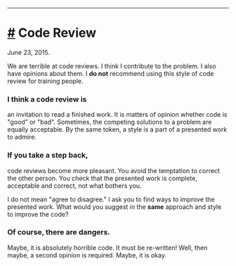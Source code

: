 ----
# <a href="#20150623" id="20150623">#</a> Code Review

June 23, 2015.

We are terrible at code reviews. I think I contribute to the problem. I also
have opinions about them. I **do not** recommend using this style of code review
for training people.

### I think a code review is

an invitation to read a finished work. It is matters of opinion whether code is
"good" or "bad". Sometimes, the competing solutions to a problem are equally
acceptable. By the same token, a style is a part of a presented work to admire.

### If you take a step back,

code reviews become more pleasant. You avoid the temptation to correct the other
person. You check that the presented work is complete, acceptable and correct,
not what bothers you.

I do not mean "agree to disagree." I ask you to find ways to improve the
presented work. What would you suggest in the **same** approach and style to
improve the code?

### Of course, there are dangers.

Maybe, it is absolutely horrible code. It must be re-written! Well, then maybe,
a second opinion is required. Maybe, it is okay.

